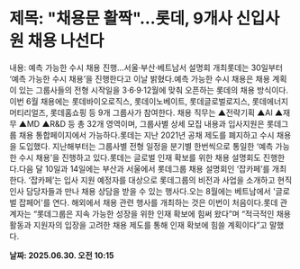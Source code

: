 # **제목: "채용문 활짝"…롯데, 9개사 신입사원 채용 나선다**

  내용: 예측 가능한 수시 채용 진행…서울·부산·베트남서 설명회 개최롯데는 30일부터 ‘예측 가능한 수시 채용’을 진행한다고 이날 밝혔다.예측 가능한 수시 채용은 채용 계획이 있는 그룹사들의 전형 시작일을 3·6·9·12월에 맞춰 오픈하는 롯데의 채용 방식이다.이번 6월 채용에는 롯데바이오로직스, 롯데이노베이트, 롯데글로벌로지스, 롯데에너지머티리얼즈, 롯데홈쇼핑 등 9개 그룹사가 참여한다. 채용 직무는 ▲전략기획 ▲AI ▲재무 ▲MD ▲R&D 등 총 32개 영역이며, 그룹사별 상세 모집 내용과 입사지원은 롯데그룹 채용 통합페이지에서 가능하다.롯데는 지난 2021년 공채 제도를 폐지하고 수시 채용을 도입했다. 지난해부터는 그룹사별 전형 일정을 분기별 한번씩으로 통일한 ‘예측 가능한 수시 채용’을 진행하고 있다.롯데는 글로벌 인재 확보를 위한 채용 설명회도 진행한다.다음 달 10일과 14일에는 부산과 서울에서 롯데그룹 채용 설명회인 ‘잡카페’를 개최한다. ‘잡카페’는 입사 지원 예정자를 대상으로 롯데그룹의 비전과 사업을 소개하고 현직 인사 담당자들과 만나 채용 상담을 받을 수 있는 행사다.오는 8월에는 베트남에서 '글로벌 잡페어'를 연다. 해외에서 채용 관련 행사를 개최하는 것은 이번이 처음이다.롯데 관계자는 “롯데그룹은 지속 가능한 성장을 위한 인재 확보에 힘써 왔다”며 “적극적인 채용 활동과 지원자의 입장을 고려한 채용 제도를 통해 인재 확보에 힘쓸 계획이다”고 말했다.

  **날짜: 2025.06.30. 오전 10:15**